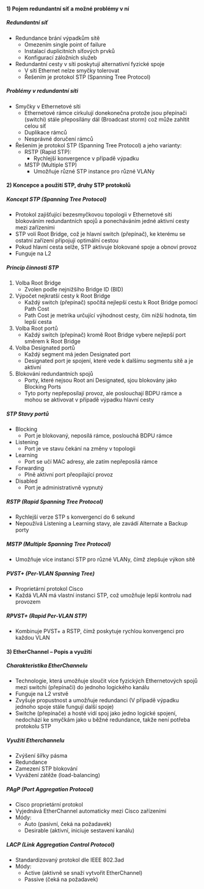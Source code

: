 #### 1) Pojem redundantní síť a možné problémy v ní

##### Redundantní síť
- Redundance brání výpadkům sítě
	- Omezením single point of failure
	- Instalací duplicitních síťových prvků
	- Konfigurací záložních služeb
- Redundantní cesty v síti poskytují alternativní fyzické spoje
	- V síti Ethernet nelze smyčky tolerovat
	- Řešením je protokol STP (Spanning Tree Protocol)

##### Problémy v redundantní síti
- Smyčky v Ethernetové síti
	- Ethernetové rámce cirkulují donekonečna protože jsou přepínači (switchi) stále přeposílány dál (Broadcast storm) což může zahltit celou síť
	- Duplikace rámců
	- Nesprávné doručení rámců
- Řešením je protokol STP (Spanning Tree Protocol) a jeho varianty:
	- RSTP (Rapid STP):
		- Rychlejší konvergence v případě výpadku
	- MSTP (Multiple STP)
		- Umožňuje různé STP instance pro různé VLANy


#### 2) Koncepce a použití STP, druhy STP protokolů
##### Koncept STP (Spanning Tree Protocol)
- Protokol zajišťující bezesmyčkovou topologii v Ethernetové síti blokováním redundantních spojů a ponecháváním jedné aktivní cesty mezi zařízeními
- STP volí Root Bridge, což je hlavní switch (přepínač), ke kterému se ostatní zařízení připojují optimální cestou
- Pokud hlavní cesta selže, STP aktivuje blokované spoje a obnoví provoz
- Funguje na L2
##### Princip činnosti STP
1) Volba Root Bridge
	- Zvolen podle nejnižšího Bridge ID (BID)
2) Výpočet nejkratší cesty k Root Bridge
	- Každý switch (přepínač) spočítá nejlepší cestu k Root Bridge pomocí Path Cost
	- Path Cost je metrika určující výhodnost cesty, čím nižší hodnota, tím lepší cesta
3) Volba Root portů
	- Každý switch (přepínač) kromě Root Bridge vybere nejlepší port směrem k Root Bridge
4) Volba Designated portů
	- Každý segment má jeden Designated port
	- Designated port je spojení, které vede k dalšímu segmentu sítě a je aktivní
5) Blokování redundantních spojů
	- Porty, které nejsou Root ani Designated, sjou blokovány jako Blocking Ports
	- Tyto porty nepřeposílají provoz, ale poslouchají BDPU rámce a mohou se aktivovat v případě výpadku hlavní cesty
##### STP Stavy portů
- Blocking
	- Port je blokovaný, neposílá rámce, poslouchá BDPU rámce
- Listening
	- Port je ve stavu čekání na změny v topologii
- Learning
	- Port se učí MAC adresy, ale zatím nepřeposílá rámce
- Forwarding
	- Plně aktivní port přeopílající provoz
- Disabled
	- Port je administrativně vypnutý
##### RSTP (Rapid Spanning Tree Protocol)
- Rychlejší verze STP s konvergencí do 6 sekund
- Nepoužívá Listening a Learning stavy, ale zavádí Alternate a Backup porty
##### MSTP (Multiple Spanning Tree Protocol)
- Umožňuje více instancí STP pro různé VLANy, čímž zlepšuje výkon sítě
##### PVST+ (Per-VLAN Spanning Tree)
- Proprietární protokol Cisco
- Každá VLAN má vlastní instanci STP, což umožňuje lepší kontrolu nad provozem
##### RPVST+ (Rapid Per-VLAN STP)
- Kombinuje PVST+ a RSTP, čímž poskytuje rychlou konvergenci pro každou VLAN
#### 3) EtherChannel – Popis a využití

##### Charakteristika EtherChannelu
- Technologie, která umožňuje sloučit více fyzických Ethernetových spojů mezi switchi (přepínači) do jednoho logického kanálu
- Funguje na L2 vrstvě
- Zvyšuje propustnost a umožňuje redundanci (V případě výpadku jednoho spoje stále fungují další spoje)
- Switche (přepínače) a hosté vidí spoj jako jedno logické spojení, nedochází ke smyčkám jako u běžné redundance, takže není potřeba protokolu STP

##### Využití Etherchannelu
- Zvýšení šířky pásma
- Redundance
- Zamezení STP blokování
- Vyvážení zátěže (load-balancing)

##### PAgP (Port Aggregation Protocol)
- Cisco proprietární protokol
- Vyjednává EtherChannel automaticky mezi Cisco zařízeními
- Módy:
	- Auto (pasivní, čeká na požadavek)
	- Desirable (aktivní, iniciuje sestavení kanálu)
##### LACP (Link Aggregation Control Protocol)
- Standardizovaný protokol dle IEEE 802.3ad
- Módy:
	- Active (aktivně se snaží vytvořit EtherChannel)
	- Passive (čeká na požadavek)